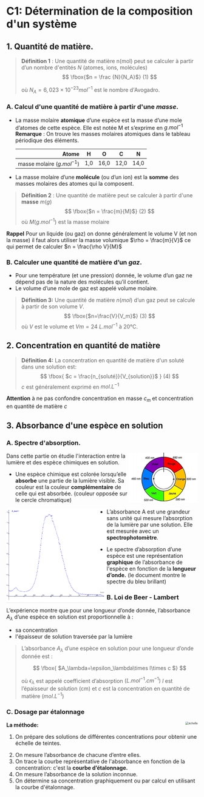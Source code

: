 # C1: Détermination de la composition d'un système


## 1. Quantité de matière.

 > **Définition 1** : Une quantité de matière n(mol) peut se calculer à partir d’un nombre d'entités $N$ (atomes, ions, molécules)
 > $$
 > \fbox{$n = \frac {N}{N_A}$} 	 (1)
 > $$
 >
 > où $N_A = 6,023\times 10^{-23} mol ^{-1}$ est le nombre d'Avogadro.
### A. Calcul d'une quantité de matière à partir d'une *masse*.
* La masse molaire **atomique** d’une espèce est la masse d’une mole d’atomes de cette espèce. Elle est notée M et s’exprime en $g.mol^{-1}$
  **Remarque** : On trouve les masses molaires atomiques dans le tableau périodique des éléments.

  |                        Atome |  H   |  O   |  C   |  N   |
  | ---------------------------: | :--: | :--: | :--: | :--: |
  | masse molaire ($g.mol^{-1})$ | 1,0  | 16,0 | 12,0 | 14,0 |
  
* La masse molaire d’une **molécule** (ou d’un ion) est la **somme** des masses molaires des atomes qui la composent.

>**Définition 2** : Une quantité de matière peut se calculer à partir d'une **masse**  $m (g)$
>$$
>\fbox{$n = \frac{m}{M}$} (2)
>$$
>où $M (g.mol^{-1})$ est la masse molaire&nbsp;

**Rappel** Pour un liquide (ou gaz) on donne généralement le volume V (et non la masse) il faut alors utiliser la masse volumique  $\rho = \frac{m}{V}$ ce qui permet de calculer $n = \frac{\rho V}{M}$

### B. Calculer une quantité de matière d’un *gaz*.

* Pour une température (et une pression) donnée, le volume d’un gaz ne dépend pas de la nature des molécules qu’il contient.
* Le volume d’une mole de gaz est appelé volume molaire.
> **Définition 3:** Une quantité de matière $n (mol)$ d’un gaz peut se calcule à partir de son volume $V$.
> $$
> \fbox{$n=\frac{V}{V_m}$} (3)
> $$
>    où $V$ est le volume  et $Vm = 24\ L.mol^{-1}$ à 20°C. 

## 2. Concentration en quantité de matière
> **Définition 4:** La concentration en quantité de matière d'un soluté dans une solution est:
> $$
> \fbox{ $c = \frac{n_{soluté}}{V_{solution}}$ } (4)
> $$
> $c$ est généralement exprimé en $mol.L^{-1}$

**Attention** à ne pas confondre concentration en masse $c_m$ et concentration en quantité de matière $c$

 ## 3. Absorbance d'une espèce en solution

### A. Spectre d'absorption.

<img align="right" src=".\doc\cercle.png"> Dans cette partie on étudie l'interaction entre la lumière et des espèce chimiques en solution.

* Une espèce chimique est colorée lorsqu’elle **absorbe**  une partie de la lumière visible. Sa couleur est la couleur **complémentaire**  de celle qui est absorbée. (couleur opposée sur le cercle chromatique)
<img src=".\doc\bleubrillant.PNG" alt="Spectre du bleu brillant" style="zoom:33%;" align="left"> 

* L’absorbance A est une grandeur sans unité qui mesure l’absorption de la lumière par une solution. Elle est mesurée avec un **spectrophotomètre**.

* Le spectre d’absorption d’une espèce est une représentation **graphique** de l’absorbance de l'espèce en fonction de la **longueur d’onde.** (le document montre le spectre du bleu brillant)



### B. Loi de Beer - Lambert

L’expérience montre que pour une longueur d’onde donnée, l’absorbance $A_λ$ d’une espèce en solution est proportionnelle à :

* sa concentration
* l'épaisseur de solution traversée par la lumière

> L’absorbance $A_λ$ d’une espèce en solution pour une longueur d’onde donnée est :
>
> 
> $$
> \fbox{ $A_\lambda=\epsilon_\lambda\times l\times c $}
> $$
>
> où $\epsilon_{\lambda}$ est appelé coefficient d’absorption $(L.mol^{-1}.cm^{-1})$ $l$ est l’épaisseur de solution (cm) et $c$ est la concentration en quantité de matière $(mol.L^{-1})$

### C. Dosage par étalonnage

**La méthode:**<img align= "right" src=".\doc\échelle.png" alt="échelle" style="zoom:50%;" />

1. On prépare des solutions de différentes concentrations pour obtenir une échelle de teintes.

2)	On mesure l’absorbance de chacune d’entre elles.
3)	On trace la courbe représentative de l'absorbance en fonction de la concentration: c'est la **courbe d’étalonnage.**
4)	 On mesure l’absorbance de la solution inconnue.
5)	On détermine sa concentration graphiquement ou par calcul en utilisant la courbe d'étalonnage.

